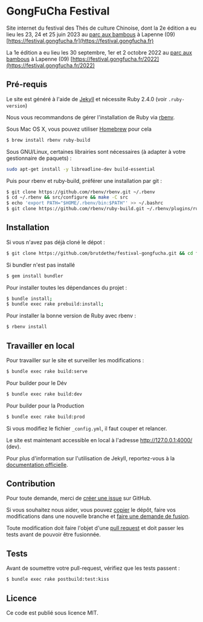 # GongFuCha Festival

Site internet du festival des Thés de culture Chinoise, dont la 2e édition a eu lieu les 23, 24 et 25 juin 2023 au [parc aux bambous](https://parcauxbambous.com) à Lapenne (09)
[https://festival.gongfucha.fr](https://festival.gongfucha.fr)

La 1e édition a eu lieu les 30 septembre, 1er et 2 octobre 2022 au [parc aux bambous](https://parcauxbambous.com) à Lapenne (09)
[https://festival.gongfucha.fr/2022](https://festival.gongfucha.fr/2022)

## Pré-requis

Le site est généré à l'aide de [Jekyll](http://jekyllrb.com/) et nécessite Ruby 2.4.0 (voir `.ruby-version`)

Nous vous recommandons de gérer l'installation de Ruby via [rbenv](http://rbenv.org/).

Sous Mac OS X, vous pouvez utiliser [Homebrew](http://brew.sh/) pour cela
```bash
$ brew install rbenv ruby-build
```

Sous GNU/Linux, certaines librairies sont nécessaires (à adapter à votre gestionnaire de paquets) :
```bash
sudo apt-get install -y libreadline-dev build-essential
```
Puis pour rbenv et ruby-build, préférer une installation par git :
```bash
$ git clone https://github.com/rbenv/rbenv.git ~/.rbenv
$ cd ~/.rbenv && src/configure && make -C src
$ echo 'export PATH="$HOME/.rbenv/bin:$PATH"' >> ~/.bashrc
$ git clone https://github.com/rbenv/ruby-build.git ~/.rbenv/plugins/ruby-build
```

## Installation

Si vous n'avez pas déjà cloné le dépot :
```bash
$ git clone https://github.com/brutdethe/festival-gongfucha.git && cd festival-gongfucha
```
Si bundler n'est pas installé
```bash
$ gem install bundler
```
Pour installer toutes les dépendances du projet :
```bash
$ bundle install;
$ bundle exec rake prebuild:install;
```
Pour installer la bonne version de Ruby avec rbenv :
```bash
$ rbenv install
```

## Travailler en local

Pour travailler sur le site et surveiller les modifications :

```bash
$ bundle exec rake build:serve
```

Pour builder pour le Dév

```bash
$ bundle exec rake build:dev
```

Pour builder pour la Production

```bash
$ bundle exec rake build:prod
```

Si vous modifiez le fichier `_config.yml`, il faut couper et relancer.

Le site est maintenant accessible en local à l'adresse http://127.0.0.1:4000/ (dev).

Pour plus d'information sur l'utilisation de Jekyll, reportez-vous à la [documentation officielle](http://jekyllrb.com/docs/home/).


## Contribution

Pour toute demande, merci de [créer une issue](https://github.com/brutdethe/festival-gongfucha/issues/new) sur GitHub.

Si vous souhaitez nous aider, vous pouvez [copier](https://help.github.com/articles/fork-a-repo/) le dépôt, faire vos modifications dans une nouvelle branche et [faire une demande de fusion](https://github.com/brutdethe/festival-gongfucha/pulls).

Toute modification doit faire l'objet d'une [pull request](https://github.com/brutdethe/festival-gongfucha/pulls) et doit passer les tests avant de pouvoir être fusionnée.

## Tests

Avant de soumettre votre pull-request, vérifiez que les tests passent :

```bash
$ bundle exec rake postbuild:test:kiss
```

## Licence

Ce code est publié sous licence MIT.
